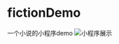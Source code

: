 # fictionDemo
一个小说的小程序demo
![小程序展示](https://github.com/hugbio/fictionDemo/raw/master/pages/pic/demo.jpg)
